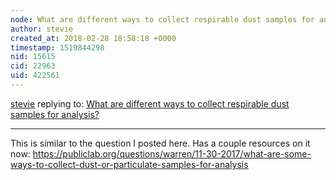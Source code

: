 ```yaml
---
node: What are different ways to collect respirable dust samples for analysis?
author: stevie
created_at: 2018-02-28 18:58:18 +0000
timestamp: 1519844298
nid: 15615
cid: 22963
uid: 422561
---
```




[stevie](../profile/stevie) replying to: [What are different ways to collect respirable dust samples for analysis?](../notes/warren/01-26-2018/what-are-different-ways-to-collect-respirable-dust-samples-for-analysis)

----
This is similar to the question I posted here. Has a couple resources on it now: https://publiclab.org/questions/warren/11-30-2017/what-are-some-ways-to-collect-dust-or-particulate-samples-for-analysis